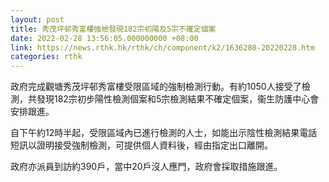 ```yaml
---
layout: post
title: 秀茂坪邨秀富樓強檢發現182宗初陽及5宗不確定個案
date: 2022-02-28 13:56:05.000000000 +08:00
link: https://news.rthk.hk/rthk/ch/component/k2/1636280-20220228.htm
categories: rthk
---
```


政府完成觀塘秀茂坪邨秀富樓受限區域的強制檢測行動。有約1050人接受了檢測，共發現182宗初步陽性檢測個案和5宗檢測結果不確定個案，衞生防護中心會安排跟進。

自下午約12時半起，受限區域內已進行檢測的人士，如能出示陰性檢測結果電話短訊以證明接受強制檢測，可提供個人資料後，經由指定出口離開。

政府亦派員到訪約390戶，當中20戶沒人應門，政府會採取措施跟進。
